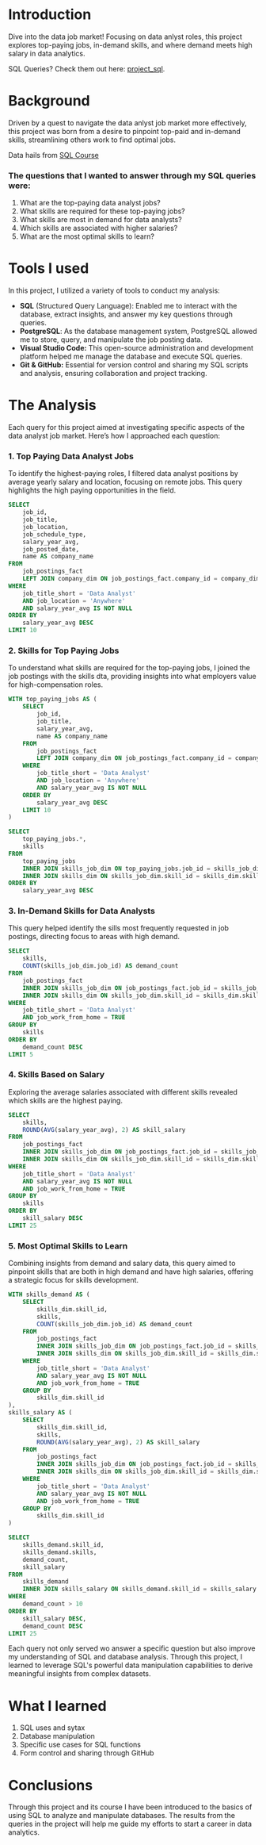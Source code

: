 # Introduction
Dive into the data job market! Focusing on data anlyst roles, this project explores top-paying jobs, in-demand skills, and where demand meets high salary in data analytics.

SQL Queries? Check them out here: [project_sql](/project_sql/).

# Background
Driven by a quest to navigate the data anlyst job market more effectively, this project was born from a desire to pinpoint top-paid and in-demand skills, streamlining others work to find optimal jobs.

Data hails from [SQL Course](https://lukebarousse.com/sql)

### The questions that I wanted to answer through my SQL queries were:
1. What are the top-paying data analyst jobs?
2. What skills are required for these top-paying jobs?
3. What skills are most in demand for data analysts?
4. Which skills are associated with higher salaries?
5. What are the most optimal skills to learn?

# Tools I used
In this project, I utilized a variety of tools to conduct my analysis:

- **SQL** (Structured Query Language): Enabled me to interact with the database, extract insights, and answer my key questions through queries.
- **PostgreSQL**: As the database management system, PostgreSQL allowed me to store, query, and manipulate the job posting data.
- **Visual Studio Code:** This open-source administration and development platform helped me manage the database and execute SQL queries.
- **Git & GitHub:** Essential for version control and sharing my SQL scripts and analysis, ensuring collaboration and project tracking.


# The Analysis
Each query for this project aimed at investigating specific aspects of the data analyst job market. Here’s how I approached each question:

### 1. Top Paying Data Analyst Jobs
To identify the highest-paying roles, I filtered data analyst positions by average yearly salary and location, focusing on remote jobs. This query highlights the high paying opportunities in the field.

```sql
SELECT
    job_id,
    job_title,
    job_location,
    job_schedule_type,
    salary_year_avg,
    job_posted_date,
    name AS company_name
FROM
    job_postings_fact
    LEFT JOIN company_dim ON job_postings_fact.company_id = company_dim.company_id
WHERE
    job_title_short = 'Data Analyst'
    AND job_location = 'Anywhere'
    AND salary_year_avg IS NOT NULL
ORDER BY
    salary_year_avg DESC
LIMIT 10
```
### 2. Skills for Top Paying Jobs
To understand what skills are required for the top-paying jobs, I joined the job postings with the skills dta, providing insights into what employers value for high-compensation roles.
```sql
WITH top_paying_jobs AS (
    SELECT
        job_id,
        job_title,
        salary_year_avg,
        name AS company_name
    FROM
        job_postings_fact
        LEFT JOIN company_dim ON job_postings_fact.company_id = company_dim.company_id
    WHERE
        job_title_short = 'Data Analyst'
        AND job_location = 'Anywhere'
        AND salary_year_avg IS NOT NULL
    ORDER BY
        salary_year_avg DESC
    LIMIT 10
)

SELECT 
    top_paying_jobs.*,
    skills
FROM
    top_paying_jobs
    INNER JOIN skills_job_dim ON top_paying_jobs.job_id = skills_job_dim.job_id
    INNER JOIN skills_dim ON skills_job_dim.skill_id = skills_dim.skill_id
ORDER BY
    salary_year_avg DESC
```

### 3. In-Demand Skills for Data Analysts
This query helped identify the sills most frequently requested in job postings, directing focus to areas with high demand.
```sql
SELECT
    skills,
    COUNT(skills_job_dim.job_id) AS demand_count
FROM
    job_postings_fact
    INNER JOIN skills_job_dim ON job_postings_fact.job_id = skills_job_dim.job_id
    INNER JOIN skills_dim ON skills_job_dim.skill_id = skills_dim.skill_id
WHERE
    job_title_short = 'Data Analyst'
    AND job_work_from_home = TRUE
GROUP BY
    skills
ORDER BY
    demand_count DESC
LIMIT 5
```
### 4. Skills Based on Salary
Exploring the average salaries associated with different skills revealed which skills are the highest paying.
```sql
SELECT
    skills,
    ROUND(AVG(salary_year_avg), 2) AS skill_salary
FROM
    job_postings_fact
    INNER JOIN skills_job_dim ON job_postings_fact.job_id = skills_job_dim.job_id
    INNER JOIN skills_dim ON skills_job_dim.skill_id = skills_dim.skill_id
WHERE
    job_title_short = 'Data Analyst'
    AND salary_year_avg IS NOT NULL
    AND job_work_from_home = TRUE
GROUP BY
    skills
ORDER BY
    skill_salary DESC
LIMIT 25
```
### 5. Most Optimal Skills to Learn
Combining insights from demand and salary data, this query aimed to pinpoint skills that are both in high demand and have high salaries, offering a strategic focus for skills development.
```sql
WITH skills_demand AS (
    SELECT
        skills_dim.skill_id,
        skills,
        COUNT(skills_job_dim.job_id) AS demand_count
    FROM
        job_postings_fact
        INNER JOIN skills_job_dim ON job_postings_fact.job_id = skills_job_dim.job_id
        INNER JOIN skills_dim ON skills_job_dim.skill_id = skills_dim.skill_id
    WHERE
        job_title_short = 'Data Analyst'
        AND salary_year_avg IS NOT NULL
        AND job_work_from_home = TRUE
    GROUP BY
        skills_dim.skill_id
),
skills_salary AS (
    SELECT
        skills_dim.skill_id,
        skills,
        ROUND(AVG(salary_year_avg), 2) AS skill_salary
    FROM
        job_postings_fact
        INNER JOIN skills_job_dim ON job_postings_fact.job_id = skills_job_dim.job_id
        INNER JOIN skills_dim ON skills_job_dim.skill_id = skills_dim.skill_id
    WHERE
        job_title_short = 'Data Analyst'
        AND salary_year_avg IS NOT NULL
        AND job_work_from_home = TRUE
    GROUP BY
        skills_dim.skill_id
)

SELECT
    skills_demand.skill_id,
    skills_demand.skills,
    demand_count,
    skill_salary
FROM
    skills_demand
    INNER JOIN skills_salary ON skills_demand.skill_id = skills_salary.skill_id
WHERE
    demand_count > 10
ORDER BY
    skill_salary DESC,
    demand_count DESC
LIMIT 25
```
Each query not only served wo answer a specific question but also improve my understanding of SQL and database analysis. Through this project, I learned to leverage SQL's powerful data manipulation capabilities to derive meaningful insights from complex datasets.
# What I learned
1. SQL uses and sytax
2. Database manipulation
3. Specific use cases for SQL functions
4. Form control and sharing through GitHub

# Conclusions
Through this project and its course I have been introduced to the basics of using SQL to analyze and manipulate databases. The results from the queries in the project will help me guide my efforts to start a career in data analytics.